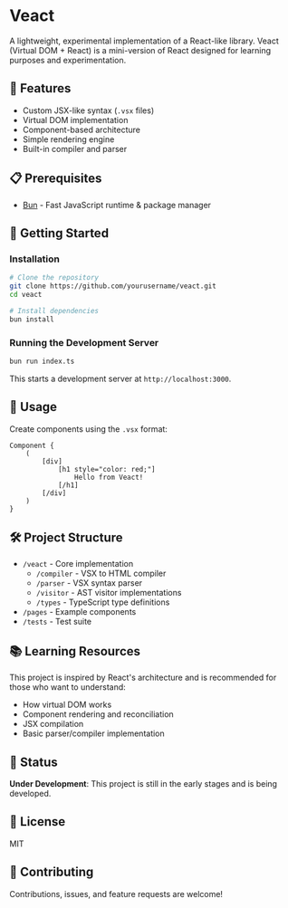 # Veact

A lightweight, experimental implementation of a React-like library. Veact (Virtual DOM + React) is a mini-version of React designed for learning purposes and experimentation.

## 🌟 Features

- Custom JSX-like syntax (`.vsx` files)
- Virtual DOM implementation
- Component-based architecture
- Simple rendering engine
- Built-in compiler and parser

## 📋 Prerequisites

- [Bun](https://bun.sh/) - Fast JavaScript runtime & package manager

## 🚀 Getting Started

### Installation

```bash
# Clone the repository
git clone https://github.com/yourusername/veact.git
cd veact

# Install dependencies
bun install
```

### Running the Development Server

```bash
bun run index.ts
```

This starts a development server at `http://localhost:3000`.

## 📝 Usage

Create components using the `.vsx` format:

```
Component {
    (
        [div]
            [h1 style="color: red;"]
                Hello from Veact!
            [/h1]
        [/div]
    )
}
```

## 🛠️ Project Structure

- `/veact` - Core implementation
  - `/compiler` - VSX to HTML compiler
  - `/parser` - VSX syntax parser
  - `/visitor` - AST visitor implementations
  - `/types` - TypeScript type definitions
- `/pages` - Example components
- `/tests` - Test suite

## 📚 Learning Resources

This project is inspired by React's architecture and is recommended for those who want to understand:
- How virtual DOM works
- Component rendering and reconciliation
- JSX compilation
- Basic parser/compiler implementation

## 🚧 Status

**Under Development**: This project is still in the early stages and is being developed.


## 📄 License

MIT

## 🤝 Contributing

Contributions, issues, and feature requests are welcome!
